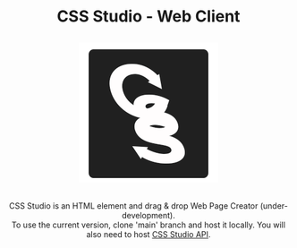 <div align="center">
    <h1 style='font-weight: bold; margin-bottom: 30px;'>CSS Studio - Web Client</h1>
    <img src="./assets/images/icon2.png" alt="alternate text">
    <p style="margin-top: 30px;">
    CSS Studio is an HTML element and drag & drop Web Page Creator (under-development).
    <br>
    To use the current version, clone 'main' branch and host it locally. You will also need to host <a href="https://github.com/muhammadamir-github/cssstudio-api">CSS Studio API</a>.
    </p>
</div>
